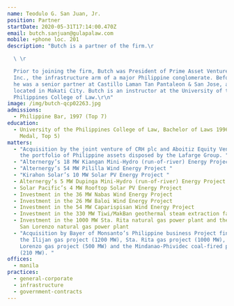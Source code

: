 ```yaml
---
name: Teodulo G. San Juan, Jr.
position: Partner
startDate: 2020-05-31T17:14:00.470Z
email: butch.sanjuan@gulapalaw.com
mobile: +phone loc. 201
description: "Butch is a partner of the firm.\r

  \ \r

  Prior to joining the firm, Butch was President of Prime Asset Ventures,
  Inc., the infrastructure arm of a major Philippine conglomerate. Before that
  he was a senior partner at Castillo Laman Tan Pantaleon & San Jose, a law firm
  located in Makati City. Butch is an instructor at the University of the
  Philippines College of Law.\r\n"
image: /img/butch-qcp02263.jpg
admissions:
  - Philippine Bar, 1997 (Top 7)
education:
  - University of the Philippines College of Law, Bachelor of Laws 1996 (Dean’s
    Medal, Top 5)
matters:
  - "Acquisition by the joint venture of CRH plc and Aboitiz Equity Ventures of
    the portfolio of Philippine assets disposed by the Lafarge Group. "
  - "Alternergy’s 18 MW Kiangan Mini-Hydro (run-of-river) Energy Project "
  - "Alternergy’s 54 MW Pililla Wind Energy Project "
  - "Kirahon Solar’s 10 MW Solar PV Energy Project "
  - Alternergy’s 5 MW Dupinga Mini-Hydro (run-of-river) Energy Project
  - Solar Pacific’s 4 MW Rooftop Solar PV Energy Project
  - Investment in the 36 MW Nabas Wind Energy Project
  - Investment in the 26 MW Baloi Wind Energy Project
  - Investment in the 54 MW Caparispisan Wind Energy Project
  - Investment in the 330 MW Tiwi/MakBan geothermal steam extraction facilities
  - Investment in the 1000 MW Sta. Rita natural gas power plant and the 500 MW
    San Lorenzo natural gas power plant
  - "Acquisition by Bayer of Monsanto’s Philippine business Project financing of
    the Ilijan gas project (1200 MW), Sta. Rita gas project (1000 MW), San
    Lorenzo gas project (500 MW) and the Mindanao-Phividec coal-fired project
    (210 MW). "
offices:
  - manila
practices:
  - general-corporate
  - infrastructure
  - government-contracts
---
```

